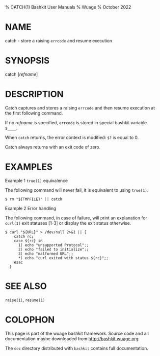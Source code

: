 % CATCH(1) Bashkit User Manuals
% Wuage
% October 2022

# NAME

catch - store a raising `errcode` and resume execution

# SYNOPSIS

catch [*refname*]

# DESCRIPTION

Catch captures and stores a raising `errcode` and then resume execution
at the first following command.

If no *refname* is specified, `errcode` is stored in special bashkit
variable `$____`.

When `catch` returns, the error context is modified:
`$?` is equal to 0.

Catch always returns with an exit code of zero.

# EXAMPLES

  Example 1 `true(1)` equivalence

  The following command will never fail, it is equivalent to using `true(1)`.

    $ rm "${TMPFILE}" || catch

  Example 2 Error handling

  The following command, in case of failure, will print an explanation for
  `curl(1)` exit statuses [1-3] or display the exit status otherwise.

    $ curl "${URL}" > /dev/null 2>&1 || {
        catch rc;
        case ${rc} in
          1) echo "unsupported Protocol";;
          2) echo "failed to initialize";;
          3) echo "malformed URL";;
          *) echo "curl exited with status ${rc}";;
        esac
      }

# SEE ALSO

`raise(1)`, `resume(1)`

# COLOPHON
This page is part of the wuage bashkit framework. Source code and all
documentation maybe downloaded from <http://bashkit.wuage.org>

The `doc` directory distributed with `bashkit` contains full documentation.
